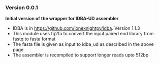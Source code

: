 ### Version 0.0.1
__Initial version of the wrapper for IDBA-UD assembler__
- IDBA is in https://github.com/loneknightpy/idba. Version 1.1.3
- This module uses fq2fa to convert the input paired end library from fastq to fasta format
- The fasta file is given as input to idba_ud as described in the above page
- The assembler is recompiled to support longer reads upto 512bp

